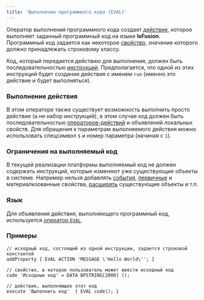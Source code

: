 ```yaml
---
title: 'Выполнение программного кода (EVAL)'
---
```


Оператор выполнения программного кода создает [действие](Actions.md), которое выполняет заданный программный код на языке **lsFusion**. Программный код задается как некоторое [свойство](Properties.md), значение которого должно принадлежать строковому классу.

Код, который передается действию для выполнения, должен быть последовательностью [инструкций](Statements.md). Предполагается, что одной из этих инструкций будет создание действия с именем `run` (именно это действие и будет выполняться).

### Выполнение действия

В этом операторе также существует возможность выполнить просто действие (а не набор инструкций), в этом случае код должен быть последовательностью [операторов-действий](Action_operators_paradigm.md) и объявлений локальных свойств. Для обращения к параметрам выполняемого действия можно использовать спецсимвол `$` и номер параметра (начиная с `1`).

### Ограничения на выполняемый код

В текущей реализации платформы выполняемый код не должен содержать инструкций, которые изменяют уже существующие объекты в системе. Например нельзя добавлять [события](Events.md), [первичные](Data_properties_DATA.md) и материализованные свойства, [расширять](Extensions.md) существующие объекты и т.п.

### Язык

Для объявления действия, выполняющего программный код, используется [оператор `EVAL`](EVAL_operator.md).

### Примеры

```lsf
// исходный код, состоящий из одной инструкции, задается строковой константой
addProperty { EVAL ACTION 'MESSAGE \'Hello World\''; }  

// свойство, в которое пользователь может ввести исходный код
code 'Исходные код' = DATA BPSTRING[2000] ();

// действие, выполняющее этот код
execute 'Выполнить код'  { EVAL code(); } 
```

